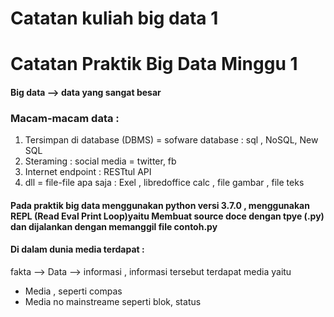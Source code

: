 # Catatan kuliah big data 1
# Catatan Praktik Big Data Minggu 1
#### Big data --> data yang sangat besar 
### Macam-macam data : 
1. Tersimpan di database (DBMS) = sofware database : sql , NoSQL, New SQL
2. Steraming : social media = twitter, fb
3. Internet endpoint : RESTtul API
4. dll = file-file apa saja : Exel , libredoffice calc , file gambar , file teks
#### Pada praktik big data menggunakan python versi 3.7.0 , menggunakan REPL (Read Eval Print Loop)yaitu Membuat source doce dengan tpye (.py) dan dijalankan dengan memanggil file contoh.py
#### Di dalam dunia media terdapat :
fakta --> Data --> informasi , informasi tersebut terdapat media yaitu 
* Media , seperti compas 
* Media no mainstreame seperti blok, status
